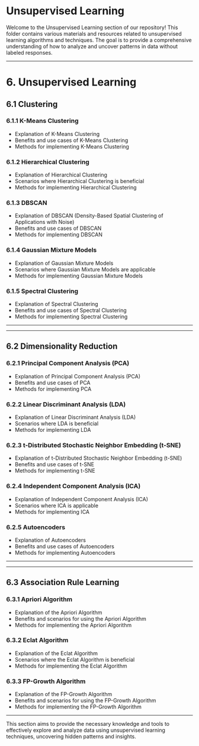 # Unsupervised Learning

Welcome to the Unsupervised Learning section of our repository! This folder contains various materials and resources related to unsupervised learning algorithms and techniques. The goal is to provide a comprehensive understanding of how to analyze and uncover patterns in data without labeled responses.

---

# 6. Unsupervised Learning

## 6.1 Clustering

### 6.1.1 K-Means Clustering

- Explanation of K-Means Clustering
- Benefits and use cases of K-Means Clustering
- Methods for implementing K-Means Clustering

### 6.1.2 Hierarchical Clustering

- Explanation of Hierarchical Clustering
- Scenarios where Hierarchical Clustering is beneficial
- Methods for implementing Hierarchical Clustering

### 6.1.3 DBSCAN

- Explanation of DBSCAN (Density-Based Spatial Clustering of Applications with Noise)
- Benefits and use cases of DBSCAN
- Methods for implementing DBSCAN

### 6.1.4 Gaussian Mixture Models

- Explanation of Gaussian Mixture Models
- Scenarios where Gaussian Mixture Models are applicable
- Methods for implementing Gaussian Mixture Models

### 6.1.5 Spectral Clustering

- Explanation of Spectral Clustering
- Benefits and use cases of Spectral Clustering
- Methods for implementing Spectral Clustering

<hr><hr>

## 6.2 Dimensionality Reduction

### 6.2.1 Principal Component Analysis (PCA)

- Explanation of Principal Component Analysis (PCA)
- Benefits and use cases of PCA
- Methods for implementing PCA

### 6.2.2 Linear Discriminant Analysis (LDA)

- Explanation of Linear Discriminant Analysis (LDA)
- Scenarios where LDA is beneficial
- Methods for implementing LDA

### 6.2.3 t-Distributed Stochastic Neighbor Embedding (t-SNE)

- Explanation of t-Distributed Stochastic Neighbor Embedding (t-SNE)
- Benefits and use cases of t-SNE
- Methods for implementing t-SNE

### 6.2.4 Independent Component Analysis (ICA)

- Explanation of Independent Component Analysis (ICA)
- Scenarios where ICA is applicable
- Methods for implementing ICA

### 6.2.5 Autoencoders

- Explanation of Autoencoders
- Benefits and use cases of Autoencoders
- Methods for implementing Autoencoders

<hr><hr>

## 6.3 Association Rule Learning

### 6.3.1 Apriori Algorithm

- Explanation of the Apriori Algorithm
- Benefits and scenarios for using the Apriori Algorithm
- Methods for implementing the Apriori Algorithm

### 6.3.2 Eclat Algorithm

- Explanation of the Eclat Algorithm
- Scenarios where the Eclat Algorithm is beneficial
- Methods for implementing the Eclat Algorithm

### 6.3.3 FP-Growth Algorithm

- Explanation of the FP-Growth Algorithm
- Benefits and scenarios for using the FP-Growth Algorithm
- Methods for implementing the FP-Growth Algorithm

---

This section aims to provide the necessary knowledge and tools to effectively explore and analyze data using unsupervised learning techniques, uncovering hidden patterns and insights.

